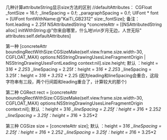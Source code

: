 几种计算attributeString显示size方法的区别
//defaultAttributes：
CGFloat _fontSize = 16.f;
    _lineSpacing = 0.f;
    _paragraphSpacing = 0.f;
UIFont * font = [UIFont fontWithName:@"KaiTi_GB2312" size:_fontSize];
备注：font.leading = 2.25f
NSAttributedString  *concreteAttr = [[NSAttributedString alloc] initWithString:@"你来自哪里，什么地\n\n岁月无边，人世无际" attributes:self.defaultAttributes]

第一种
[concreteAttr boundingRectWithSize:CGSizeMake(self.view.frame.size.width-30, CGFLOAT_MAX) options:NSStringDrawingUsesLineFragmentOrigin | NSStringDrawingUsesFontLeading context:nil].size.height;
默认					：height = 3*16 + 2.25*3
_lineSpacing = 2.25f：height = 3*16 + 2.25*3
_lineSpacing = 3.25f：height = 3*16 + 3.25*2 + 2.25 (因为leading和lineSpacing会重合，这段字符串有三段，两个行间距和leading重合了，计算较大的那个)

第二种
CGRect rect = [concreteAttr boundingRectWithSize:CGSizeMake(self.view.frame.size.width-30, CGFLOAT_MAX) options:NSStringDrawingUsesLineFragmentOrigin context:nil];
默认					：height = 3*16
_lineSpacing = 2.25f：height = 3*16 + 2.25*2
_lineSpacing = 3.25f：height = 3*16 + 3.25*2

第三种
 CGSize size = [concreteAttr size];
默认					：height = 3*16
_lineSpacing = 2.25f：height = 3*16 + 2.25*2
_lineSpacing = 3.25f：height = 3*16 + 3.25*2